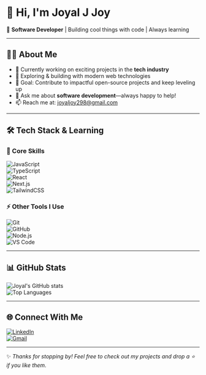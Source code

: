  # 👋 Hi, I'm Joyal J Joy  

🚀 **Software Developer** | Building cool things with code | Always learning  

---

## 👨‍💻 About Me  
- 🔭 Currently working on exciting projects in the **tech industry**  
- 🌱 Exploring & building with modern web technologies  
- 🎯 Goal: Contribute to impactful open-source projects and keep leveling up  
- 💬 Ask me about **software development**—always happy to help!  
- 📫 Reach me at: [joyaljoy298@gmail.com](mailto:joyaljoy298@gmail.com)  

---

## 🛠️ Tech Stack & Learning  

### 🚀 Core Skills  
![JavaScript](https://img.shields.io/badge/JavaScript-F7DF1E?style=for-the-badge&logo=javascript&logoColor=000)  
![TypeScript](https://img.shields.io/badge/TypeScript-3178C6?style=for-the-badge&logo=typescript&logoColor=fff)  
![React](https://img.shields.io/badge/React-61DAFB?style=for-the-badge&logo=react&logoColor=000)  
![Next.js](https://img.shields.io/badge/Next.js-000000?style=for-the-badge&logo=next.js&logoColor=fff)  
![TailwindCSS](https://img.shields.io/badge/TailwindCSS-38B2AC?style=for-the-badge&logo=tailwind-css&logoColor=fff)  

### ⚡ Other Tools I Use  
![Git](https://img.shields.io/badge/Git-F05032?style=for-the-badge&logo=git&logoColor=fff)  
![GitHub](https://img.shields.io/badge/GitHub-181717?style=for-the-badge&logo=github&logoColor=fff)  
![Node.js](https://img.shields.io/badge/Node.js-339933?style=for-the-badge&logo=node.js&logoColor=fff)  
![VS Code](https://img.shields.io/badge/VS_Code-007ACC?style=for-the-badge&logo=visual-studio-code&logoColor=fff)  

---

## 📊 GitHub Stats  

![Joyal's GitHub stats](https://github-readme-stats.vercel.app/api?username=JoyalJJoy&show_icons=true&theme=radical&hide_border=true)  
![Top Languages](https://github-readme-stats.vercel.app/api/top-langs/?username=JoyalJJoy&layout=compact&theme=radical&hide_border=true)  

---

## 🌐 Connect With Me  

[![LinkedIn](https://img.shields.io/badge/LinkedIn-0A66C2?style=for-the-badge&logo=linkedin&logoColor=fff)](https://www.linkedin.com/in/joyal-j-joy-410284286)  
[![Gmail](https://img.shields.io/badge/Email-D14836?style=for-the-badge&logo=gmail&logoColor=fff)](mailto:joyaljoy298@gmail.com)  

---

✨ _Thanks for stopping by! Feel free to check out my projects and drop a ⭐ if you like them._  
